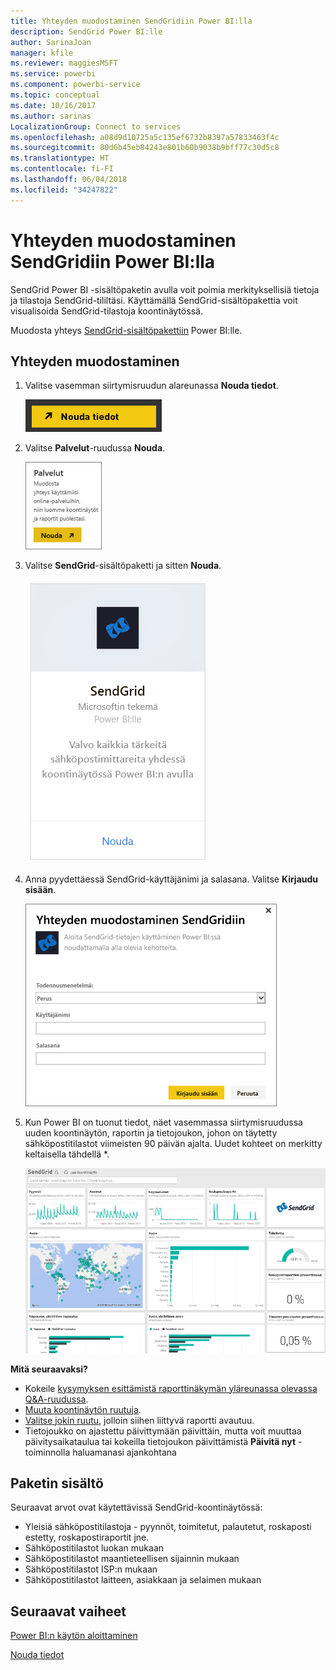 ```yaml
---
title: Yhteyden muodostaminen SendGridiin Power BI:lla
description: SendGrid Power BI:lle
author: SarinaJoan
manager: kfile
ms.reviewer: maggiesMSFT
ms.service: powerbi
ms.component: powerbi-service
ms.topic: conceptual
ms.date: 10/16/2017
ms.author: sarinas
LocalizationGroup: Connect to services
ms.openlocfilehash: a08d9d10725a5c135ef6732b8397a57833463f4c
ms.sourcegitcommit: 80d6b45eb84243e801b60b9038b9bff77c30d5c8
ms.translationtype: HT
ms.contentlocale: fi-FI
ms.lasthandoff: 06/04/2018
ms.locfileid: "34247822"
---
```

# <a name="connect-to-sendgrid-with-power-bi"></a>Yhteyden muodostaminen SendGridiin Power BI:lla
SendGrid Power BI -sisältöpaketin avulla voit poimia merkityksellisiä tietoja ja tilastoja SendGrid-tililtäsi. Käyttämällä SendGrid-sisältöpakettia voit visualisoida SendGrid-tilastoja koontinäytössä.

Muodosta yhteys [SendGrid-sisältöpakettiin](https://app.powerbi.com/getdata/services/sendgrid) Power BI:lle.

## <a name="how-to-connect"></a>Yhteyden muodostaminen
1. Valitse vasemman siirtymisruudun alareunassa **Nouda tiedot**.
   
   ![](media/service-connect-to-sendgrid/pbi_getdata.png) 
2. Valitse **Palvelut**-ruudussa **Nouda**.
   
   ![](media/service-connect-to-sendgrid/pbi_getservices.png) 
3. Valitse **SendGrid**-sisältöpaketti ja sitten **Nouda**.
   
   ![](media/service-connect-to-sendgrid/sendgrid.png) 
4. Anna pyydettäessä SendGrid-käyttäjänimi ja salasana. Valitse **Kirjaudu sisään**.
   
   ![](media/service-connect-to-sendgrid/pbi_sendgridsignin.png)
5. Kun Power BI on tuonut tiedot, näet vasemmassa siirtymisruudussa uuden koontinäytön, raportin ja tietojoukon, johon on täytetty sähköpostitilastot viimeisten 90 päivän ajalta. Uudet kohteet on merkitty keltaisella tähdellä \*.
   
   ![](media/service-connect-to-sendgrid/pbi_sendgriddash.png)

**Mitä seuraavaksi?**

* Kokeile [kysymyksen esittämistä raporttinäkymän yläreunassa olevassa Q&A-ruudussa](power-bi-q-and-a.md).
* [Muuta koontinäytön ruutuja](service-dashboard-edit-tile.md).
* [Valitse jokin ruutu](service-dashboard-tiles.md), jolloin siihen liittyvä raportti avautuu.
* Tietojoukko on ajastettu päivittymään päivittäin, mutta voit muuttaa päivitysaikataulua tai kokeilla tietojoukon päivittämistä **Päivitä nyt** -toiminnolla haluamanasi ajankohtana

## <a name="whats-included"></a>Paketin sisältö
Seuraavat arvot ovat käytettävissä SendGrid-koontinäytössä:

* Yleisiä sähköpostitilastoja - pyynnöt, toimitetut, palautetut, roskaposti estetty, roskapostiraportit jne.
* Sähköpostitilastot luokan mukaan
* Sähköpostitilastot maantieteellisen sijainnin mukaan
* Sähköpostitilastot ISP:n mukaan
* Sähköpostitilastot laitteen, asiakkaan ja selaimen mukaan

## <a name="next-steps"></a>Seuraavat vaiheet
[Power BI:n käytön aloittaminen](service-get-started.md)

[Nouda tiedot](service-get-data.md)


